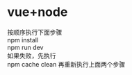 # vue+node

按顺序执行下面步骤 <br/>
npm install <br/>
npm run dev <br/>
如果失败，先执行 <br/>
npm cache clean 
再重新执行上面两个步骤

